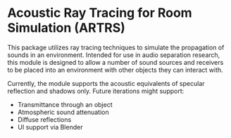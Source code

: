 # Acoustic Ray Tracing for Room Simulation (ARTRS)

This package utilizes ray tracing techniques to simulate the propagation of sounds in an environment. Intended for use in audio separation research, this module is designed to allow a number of sound sources and receivers to be placed into an environment with other objects they can interact with.

Currently, the module supports the acoustic equivalents of specular reflection and shadows only. Future iterations might support:
* Transmittance through an object
* Atmospheric sound attenuation
* Diffuse reflections
* UI support via Blender
